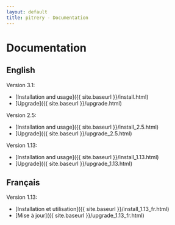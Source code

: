```yaml
---
layout: default
title: pitrery - Documentation
---
```


Documentation
=============

English
-------

Version 3.1:

* [Installation and usage]({{ site.baseurl }}/install.html)
* [Upgrade]({{ site.baseurl }}/upgrade.html)

Version 2.5:

* [Installation and usage]({{ site.baseurl }}/install_2.5.html)
* [Upgrade]({{ site.baseurl }}/upgrade_2.5.html)


Version 1.13:

* [Installation and usage]({{ site.baseurl }}/install_1.13.html)
* [Upgrade]({{ site.baseurl }}/upgrade_1.13.html)


Français
--------

Version 1.13:

* [Installation et utilisation]({{ site.baseurl }}/install_1.13_fr.html)
* [Mise à jour]({{ site.baseurl }}/upgrade_1.13_fr.html)

